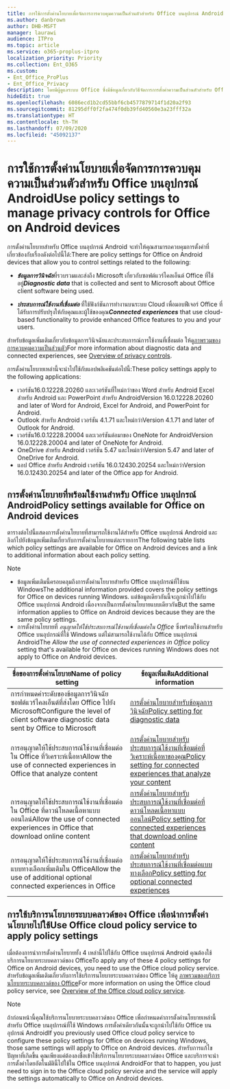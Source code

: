 ```yaml
---
title: การใช้การตั้งค่านโยบายเพื่อจัดการการควบคุมความเป็นส่วนตัวสำหรับ Office บนอุปกรณ์ Android
ms.author: danbrown
author: DHB-MSFT
manager: laurawi
audience: ITPro
ms.topic: article
ms.service: o365-proplus-itpro
localization_priority: Priority
ms.collection: Ent_O365
ms.custom:
- Ent_Office_ProPlus
- Ent_Office_Privacy
description: โดยมีผู้ดูแลระบบ Office ซึ่งมีข้อมูลเกี่ยวกับวิธีจัดการการตั้งค่าความเป็นส่วนตัวสำหรับ Office บนอุปกรณ์ Android
hideEdit: true
ms.openlocfilehash: 6086ecd1b2cd55bbf6cb4577879714f1d20a2f93
ms.sourcegitcommit: 81295dff0f2fa474f0db39fd40560e3a23fff32a
ms.translationtype: HT
ms.contentlocale: th-TH
ms.lasthandoff: 07/09/2020
ms.locfileid: "45092137"
---
```

# <a name="use-policy-settings-to-manage-privacy-controls-for-office-on-android-devices"></a><span data-ttu-id="a1b8c-103">การใช้การตั้งค่านโยบายเพื่อจัดการการควบคุมความเป็นส่วนตัวสำหรับ Office บนอุปกรณ์ Android</span><span class="sxs-lookup"><span data-stu-id="a1b8c-103">Use policy settings to manage privacy controls for Office on Android devices</span></span>

<span data-ttu-id="a1b8c-104">การตั้งค่านโยบายสำหรับ Office บนอุปกรณ์ Android จะทำให้คุณสามารถควบคุมการตั้งค่าที่เกี่ยวข้องกับเรื่องดังต่อไปนี้ได้:</span><span class="sxs-lookup"><span data-stu-id="a1b8c-104">There are policy settings for Office on Android devices that allow you to control settings related to the following:</span></span>

- <span data-ttu-id="a1b8c-105">***ข้อมูลการวินิจฉัย***ที่รวบรวมและส่งถึง Microsoft เกี่ยวกับซอฟต์แวร์ไคลเอ็นต์ Office ที่ใช้อยู่</span><span class="sxs-lookup"><span data-stu-id="a1b8c-105">***Diagnostic data*** that is collected and sent to Microsoft about Office client software being used.</span></span>

- <span data-ttu-id="a1b8c-106">***ประสบการณ์ใช้งานที่เชื่อมต่อ*** ที่ใช้ฟังก์ชันการทำงานบนระบบ Cloud เพื่อมอบฟีเจอร์ Office ที่ได้รับการปรับปรุงให้กับคุณและผู้ใช้ของคุณ</span><span class="sxs-lookup"><span data-stu-id="a1b8c-106">***Connected experiences*** that use cloud-based functionality to provide enhanced Office features to you and your users.</span></span>

<span data-ttu-id="a1b8c-107">สำหรับข้อมูลเพิ่มเติมเกี่ยวกับข้อมูลการวินิจฉัยและประสบการณ์การใช้งานที่เชื่อมต่อ ให้ดู[ภาพรวมของการควบคุมความเป็นส่วนตัว](overview-privacy-controls.md)</span><span class="sxs-lookup"><span data-stu-id="a1b8c-107">For more information about diagnostic data and connected experiences, see [Overview of privacy controls](overview-privacy-controls.md).</span></span>

<span data-ttu-id="a1b8c-108">การตั้งค่านโยบายเหล่านี้จะนำไปใช้กับแอปพลิเคชันต่อไปนี้:</span><span class="sxs-lookup"><span data-stu-id="a1b8c-108">These policy settings apply to the following applications:</span></span>
- <span data-ttu-id="a1b8c-109">เวอร์ชัน16.0.12228.20260 และเวอร์ชันที่ใหม่กว่าของ Word สำหรับ Android Excel สำหรับ Android และ PowerPoint สำหรับ Android</span><span class="sxs-lookup"><span data-stu-id="a1b8c-109">Version 16.0.12228.20260 and later of Word for Android, Excel for Android, and PowerPoint for Android.</span></span>
- <span data-ttu-id="a1b8c-110">Outlook สำหรับ Android เวอร์ชัน 4.1.71 และใหม่กว่า</span><span class="sxs-lookup"><span data-stu-id="a1b8c-110">Version 4.1.71 and later of Outlook for Android.</span></span>
- <span data-ttu-id="a1b8c-111">เวอร์ชัน16.0.12228.20004 และเวอร์ชันต่อมาของ OneNote for Android</span><span class="sxs-lookup"><span data-stu-id="a1b8c-111">Version 16.0.12228.20004 and later of OneNote for Android.</span></span>
- <span data-ttu-id="a1b8c-112">OneDrive สำหรับ Android เวอร์ชัน 5.47 และใหม่กว่า</span><span class="sxs-lookup"><span data-stu-id="a1b8c-112">Version 5.47 and later of OneDrive for Android.</span></span>
- <span data-ttu-id="a1b8c-113">แอป Office สำหรับ Android เวอร์ชัน 16.0.12430.20254 และใหม่กว่า</span><span class="sxs-lookup"><span data-stu-id="a1b8c-113">Version 16.0.12430.20254 and later of the Office app for Android.</span></span>

## <a name="policy-settings-available-for-office-on-android-devices"></a><span data-ttu-id="a1b8c-114">การตั้งค่านโยบายที่พร้อมใช้งานสำหรับ Office บนอุปกรณ์ Android</span><span class="sxs-lookup"><span data-stu-id="a1b8c-114">Policy settings available for Office on Android devices</span></span>

<span data-ttu-id="a1b8c-115">ตารางต่อไปนี้แสดงการตั้งค่านโยบายที่สามารถใช้งานได้สำหรับ Office บนอุปกรณ์ Android และลิงก์ไปยังข้อมูลเพิ่มเติมเกี่ยวกับการตั้งค่านโยบายแต่ละรายการ</span><span class="sxs-lookup"><span data-stu-id="a1b8c-115">The following table lists which policy settings are available for Office on Android devices and a link to additional information about each policy setting.</span></span>

> [!NOTE]
>- <span data-ttu-id="a1b8c-116">ข้อมูลเพิ่มเติมนี้ครอบคลุมถึงการตั้งค่านโยบายสำหรับ Office บนอุปกรณ์ที่ใช้บน Windows</span><span class="sxs-lookup"><span data-stu-id="a1b8c-116">The additional information provided covers the policy settings for Office on devices running Windows.</span></span> <span data-ttu-id="a1b8c-117">แต่ข้อมูลเดียวกันนี้จะถูกนำไปใช้กับ Office บนอุปกรณ์ Android เนื่องจากเป็นการตั้งค่านโยบายแบบเดียวกัน</span><span class="sxs-lookup"><span data-stu-id="a1b8c-117">But the same information applies to Office on Android devices because they are the same policy settings.</span></span>
>- <span data-ttu-id="a1b8c-118">การตั้งค่านโยบายที่ *อนุญาตให้ใช้ประสบการณ์ใช้งานที่เชื่อมต่อใน Office* ซึ่งพร้อมใช้งานสำหรับ Office บนอุปกรณ์ที่ใช้ Windows แต่ไม่สามารถใช้งานได้กับ Office บนอุปกรณ์ Android</span><span class="sxs-lookup"><span data-stu-id="a1b8c-118">The *Allow the use of connected experiences in Office* policy setting that's available for Office on devices running Windows does not apply to Office on Android devices.</span></span> 


|<span data-ttu-id="a1b8c-119">ชื่อของการตั้งค่านโยบาย</span><span class="sxs-lookup"><span data-stu-id="a1b8c-119">Name of policy setting</span></span>  |<span data-ttu-id="a1b8c-120">ข้อมูลเพิ่มเติม</span><span class="sxs-lookup"><span data-stu-id="a1b8c-120">Additional information</span></span> |
|---------|---------|
|<span data-ttu-id="a1b8c-121">การกำหนดค่าระดับของข้อมูลการวินิจฉัยซอฟต์แวร์ไคลเอ็นต์ที่ส่งโดย Office ไปยัง Microsoft</span><span class="sxs-lookup"><span data-stu-id="a1b8c-121">Configure the level of client software diagnostic data sent by Office to Microsoft</span></span>|[<span data-ttu-id="a1b8c-122">การตั้งค่านโยบายสำหรับข้อมูลการวินิจฉัย</span><span class="sxs-lookup"><span data-stu-id="a1b8c-122">Policy setting for diagnostic data</span></span>](manage-privacy-controls.md#policy-setting-for-diagnostic-data)         |
|<span data-ttu-id="a1b8c-123">การอนุญาตให้ใช้ประสบการณ์ใช้งานที่เชื่อมต่อใน Office ที่วิเคราะห์เนื้อหา</span><span class="sxs-lookup"><span data-stu-id="a1b8c-123">Allow the use of connected experiences in Office that analyze content</span></span>| [<span data-ttu-id="a1b8c-124">การตั้งค่านโยบายสำหรับประสบการณ์ใช้งานที่เชื่อมต่อที่วิเคราะห์เนื้อหาของคุณ</span><span class="sxs-lookup"><span data-stu-id="a1b8c-124">Policy setting for connected experiences that analyze your content</span></span>](manage-privacy-controls.md#policy-setting-for-connected-experiences-that-analyze-your-content)        |
|<span data-ttu-id="a1b8c-125">การอนุญาตให้ใช้ประสบการณ์ใช้งานที่เชื่อมต่อใน Office ที่ดาวน์โหลดเนื้อหาแบบออนไลน์</span><span class="sxs-lookup"><span data-stu-id="a1b8c-125">Allow the use of connected experiences in Office that download online content</span></span> |[<span data-ttu-id="a1b8c-126">การตั้งค่านโยบายสำหรับประสบการณ์ใช้งานที่เชื่อมต่อที่ดาวน์โหลดเนื้อหาแบบออนไลน์</span><span class="sxs-lookup"><span data-stu-id="a1b8c-126">Policy setting for connected experiences that download online content</span></span>](manage-privacy-controls.md#policy-setting-for-connected-experiences-that-download-online-content)         |
|<span data-ttu-id="a1b8c-127">การอนุญาตให้ใช้ประสบการณ์ใช้งานที่เชื่อมต่อแบบทางเลือกเพิ่มเติมใน Office</span><span class="sxs-lookup"><span data-stu-id="a1b8c-127">Allow the use of additional optional connected experiences in Office</span></span> |[<span data-ttu-id="a1b8c-128">การตั้งค่านโยบายสำหรับประสบการณ์ใช้งานที่เชื่อมต่อแบบทางเลือก</span><span class="sxs-lookup"><span data-stu-id="a1b8c-128">Policy setting for optional connected experiences</span></span>](manage-privacy-controls.md#policy-setting-for-optional-connected-experiences)|



## <a name="use-office-cloud-policy-service-to-apply-policy-settings"></a><span data-ttu-id="a1b8c-129">การใช้บริการนโยบายระบบคลาวด์ของ Office เพื่อนำการตั้งค่านโยบายไปใช้</span><span class="sxs-lookup"><span data-stu-id="a1b8c-129">Use Office cloud policy service to apply policy settings</span></span>

<span data-ttu-id="a1b8c-130">เมื่อต้องการนำการตั้งค่านโยบายทั้ง 4 เหล่านี้ไปใช้กับ Office บนอุปกรณ์ Android คุณต้องใช้บริการนโยบายระบบคลาวด์ของ Office</span><span class="sxs-lookup"><span data-stu-id="a1b8c-130">To apply any of these 4 policy settings for Office on Android devices, you need to use the Office cloud policy service.</span></span> <span data-ttu-id="a1b8c-131">สำหรับข้อมูลเพิ่มเติมเกี่ยวกับการใช้บริการนโยบายระบบคลาวด์ของ Office ให้ดู [ภาพรวมของบริการนโยบายระบบคลาวด์ของ Office](../overview-office-cloud-policy-service.md)</span><span class="sxs-lookup"><span data-stu-id="a1b8c-131">For more information on using the Office cloud policy service, see [Overview of the Office cloud policy service](../overview-office-cloud-policy-service.md).</span></span>

> [!NOTE]
> <span data-ttu-id="a1b8c-132">ถ้าก่อนหน้านี้คุณใช้บริการนโยบายระบบคลาวด์ของ Office เพื่อกำหนดค่าการตั้งค่านโยบายเหล่านี้สำหรับ Office บนอุปกรณ์ที่ใช้ Windows การตั้งค่าเดียวกันนั้นจะถูกนำไปใช้กับ Office บนอุปกรณ์ Android</span><span class="sxs-lookup"><span data-stu-id="a1b8c-132">If you previously used Office cloud policy service to configure these policy settings for Office on devices running Windows, those same settings will apply to Office on Android devices.</span></span> <span data-ttu-id="a1b8c-133">สำหรับการแก้ไขปัญหาที่เกิดขึ้น คุณเพียงแค่ต้องลงชื่อเข้าใช้บริการนโยบายระบบคลาวด์ของ Office และบริการจะนำการตั้งค่าโดยอัตโนมัตินี้ไปใช้ใน Office บนอุปกรณ์ Android</span><span class="sxs-lookup"><span data-stu-id="a1b8c-133">For that to happen, you just need to sign in to the Office cloud policy service and the service will apply the settings automatically to Office on Android devices.</span></span>
